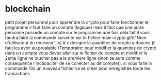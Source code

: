 # blockchain
petit projet personnel pour apprendre la crypto
pour faire fonctionner le programme il faut faire un compte (logique)
mais il faut que une autre personne possede un compte sur le programme
une fois cela fait il vous faudra faire la commande suivente sur le fichier main crypto.gift("Nom d'utilisateur du receveur", x) # x designe la quantitez de crypto a donnez (il faut les avoir au prealable (Temporaire: pour modifier la quantitez de crypto dans un compte vous devez aller sur le fichier du compte et modifier la 2eme ligne ne toucher pas a la premiere ligne sinon sa aura comme consequence l'incapaciter de se conecter au dit compte)).
si vous faite la commande 10x un nouveau fichier va se créer pour enregistrée toute les transactions
